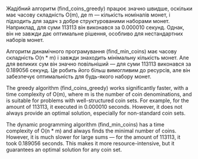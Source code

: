 

Жадібний алгоритм (find_coins_greedy) працює значно швидше, оскільки має часову складність O(m), де m — кількість номіналів монет, і підходить для задач з добре структурованими наборами монет. Наприклад, для суми 113113 він виконався за 0.000010 секунд. Однак, він не завжди дає оптимальне рішення, особливо для нестандартних наборів монет.

Алгоритм динамічного програмування (find_min_coins) має часову складність O(n \* m) і завжди знаходить мінімальну кількість монет. Але для великих сум він значно повільніший — для суми 113113 виконався за 0.189056 секунд. Це робить його більш вимогливим до ресурсів, але він забезпечує оптимальність для будь-якого набору монет.

The greedy algorithm (find_coins_greedy) works significantly faster, with a time complexity of O(m), where m is the number of coin denominations, and is suitable for problems with well-structured coin sets. For example, for the amount of 113113, it executed in 0.000010 seconds. However, it does not always provide an optimal solution, especially for non-standard coin sets.

The dynamic programming algorithm (find_min_coins) has a time complexity of O(n \* m) and always finds the minimal number of coins. However, it is much slower for large sums — for the amount of 113113, it took 0.189056 seconds. This makes it more resource-intensive, but it guarantees an optimal solution for any coin set.
